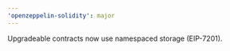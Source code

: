 ```yaml
---
'openzeppelin-solidity': major
---
```


Upgradeable contracts now use namespaced storage (EIP-7201).
